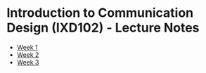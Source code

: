 # Introduction to Communication Design (IXD102) - Lecture Notes

- [Week 1](https://github.com/rgrantwylie/lecture_notes/blob/gh-pages/week_1.md)
- [Week 2](https://github.com/rgrantwylie/lecture_notes/blob/gh-pages/week_2.md)
- [Week 3](https://github.com/rgrantwylie/lecture_notes/blob/gh-pages/week_3.md)